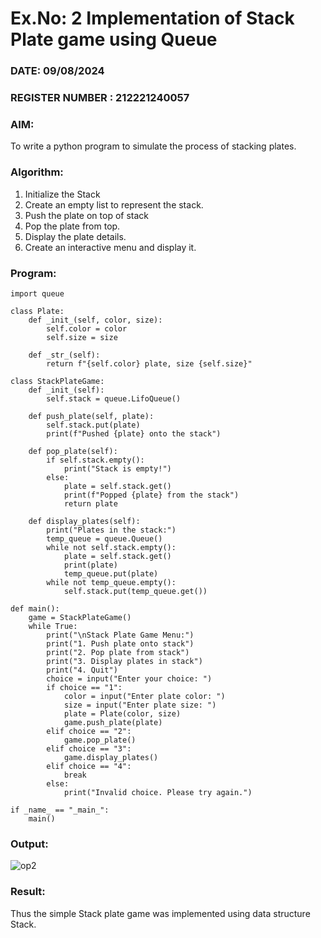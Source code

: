 # Ex.No: 2 Implementation of Stack Plate game using Queue 
### DATE: 09/08/2024                                                                            
### REGISTER NUMBER : 212221240057
### AIM: 
To write a python program to simulate the process of stacking plates.
### Algorithm:
1. Initialize the Stack
2. Create an empty list to represent the stack.
3. Push the plate on top of stack
4. Pop the plate from top.
5. Display the plate details.
6. Create an interactive menu and display it.
### Program:
```
import queue

class Plate:
    def _init_(self, color, size):
        self.color = color
        self.size = size

    def _str_(self):
        return f"{self.color} plate, size {self.size}"

class StackPlateGame:
    def _init_(self):
        self.stack = queue.LifoQueue()

    def push_plate(self, plate):
        self.stack.put(plate)
        print(f"Pushed {plate} onto the stack")

    def pop_plate(self):
        if self.stack.empty():
            print("Stack is empty!")
        else:
            plate = self.stack.get()
            print(f"Popped {plate} from the stack")
            return plate

    def display_plates(self):
        print("Plates in the stack:")
        temp_queue = queue.Queue()
        while not self.stack.empty():
            plate = self.stack.get()
            print(plate)
            temp_queue.put(plate)
        while not temp_queue.empty():
            self.stack.put(temp_queue.get())

def main():
    game = StackPlateGame()
    while True:
        print("\nStack Plate Game Menu:")
        print("1. Push plate onto stack")
        print("2. Pop plate from stack")
        print("3. Display plates in stack")
        print("4. Quit")
        choice = input("Enter your choice: ")
        if choice == "1":
            color = input("Enter plate color: ")
            size = input("Enter plate size: ")
            plate = Plate(color, size)
            game.push_plate(plate)
        elif choice == "2":
            game.pop_plate()
        elif choice == "3":
            game.display_plates()
        elif choice == "4":
            break
        else:
            print("Invalid choice. Please try again.")

if _name_ == "_main_":
    main()
```

### Output:
![op2](https://github.com/user-attachments/assets/19eb894f-5f91-404c-975d-c959684cebce)



### Result:
Thus the simple Stack plate game was implemented using data structure Stack.
